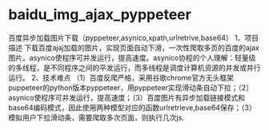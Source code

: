 # baidu_img_ajax_pyppeteer
百度异步加载图片下载（pyppeteer,asynico,xpath,urlretrive,base64）
1、项目描述
下载百度ajaj加载的图片，实现页面自动下滑，一次性爬取多页的百度的ajax图片。asynico使程序可并发运行，提高速度。asynico协程的个人理解：轻量级的多线程，是不同程序之间的平发运行，而多线程是调度计算机资源的并发或并行运行。
2、技术难点
（1）百度反爬严格，采用谷歌chrome官方无头框架puppeteer的python版本pyppeteer，用pyppeteer实现滑动条自动下拉；（2）asynico使程序可并发运行，提高速度；（3）百度图片有异步加载链接模式和base64编码模式，因此使用两种模型对应的函数urlretrieve,base64保存；（3）模拟用户下拉滑动条，需要爬取多次页面，则执行几次js.
